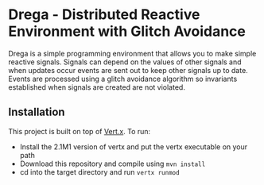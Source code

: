 Drega - Distributed Reactive Environment with Glitch Avoidance
==============================================================
Drega is a simple programming environment that allows you to make simple
reactive signals.  Signals can depend on the values of other signals and
when updates occur events are sent out to keep other signals up to date.
Events are processed using a glitch avoidance algorithm so invariants 
established when signals are created are not violated.

Installation
------------
This project is built on top of [Vert.x](http://vertx.io/).  To run:

* Install the 2.1M1 version of vertx and put the vertx executable on your
  path
* Download this repository and compile using `mvn install`
* cd into the target directory and run `vertx runmod `
